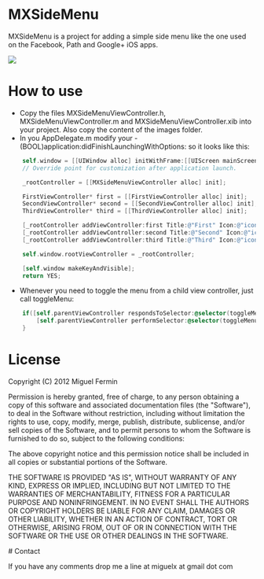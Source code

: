 # MXSideMenu

MXSideMenu is a project for adding a simple side menu like the one used on the Facebook, Path and Google+ iOS apps. 

![](http://i.imgur.com/Lc1Zs.png)

# How to use

- Copy the files MXSideMenuViewController.h, MXSideMenuViewController.m and MXSideMenuViewController.xib into your project. Also copy the content of the images folder.
- In you AppDelegate.m modify your - (BOOL)application:didFinishLaunchingWithOptions: so it looks like this:

```objective-c
	self.window = [[UIWindow alloc] initWithFrame:[[UIScreen mainScreen] bounds]];
	// Override point for customization after application launch.

	_rootController = [[MXSideMenuViewController alloc] init];

	FirstViewController* first = [[FirstViewController alloc] init];
	SecondViewController* second = [[SecondViewController alloc] init];
	ThirdViewController* third = [[ThirdViewController alloc] init];

	[_rootController addViewController:first Title:@"First" Icon:@"icon_radar.png"];
	[_rootController addViewController:second Title:@"Second" Icon:@"icon_radar.png"];
	[_rootController addViewController:third Title:@"Third" Icon:@"icon_radar.png"];

	self.window.rootViewController = _rootController;

	[self.window makeKeyAndVisible];
	return YES; 
```

- Whenever you need to toggle the menu from a child view controller, just call toggleMenu:

```objective-c
	if([self.parentViewController respondsToSelector:@selector(toggleMenu)]){
        [self.parentViewController performSelector:@selector(toggleMenu)];
    }
```

# License

Copyright (C) 2012 Miguel Fermin

Permission is hereby granted, free of charge, to any person obtaining a copy of this software and associated documentation files (the "Software"), to deal in the Software without restriction, including without limitation the rights to use, copy, modify, merge, publish, distribute, sublicense, and/or sell copies of the Software, and to permit persons to whom the Software is furnished to do so, subject to the following conditions:

The above copyright notice and this permission notice shall be included in all copies or substantial portions of the Software.

THE SOFTWARE IS PROVIDED "AS IS", WITHOUT WARRANTY OF ANY KIND, EXPRESS OR IMPLIED, INCLUDING BUT NOT LIMITED TO THE WARRANTIES OF MERCHANTABILITY, FITNESS FOR A PARTICULAR PURPOSE AND NONINFRINGEMENT. IN NO EVENT SHALL THE AUTHORS OR COPYRIGHT HOLDERS BE LIABLE FOR ANY CLAIM, DAMAGES OR OTHER LIABILITY, WHETHER IN AN ACTION OF CONTRACT, TORT OR OTHERWISE, ARISING FROM, OUT OF OR IN CONNECTION WITH THE SOFTWARE OR THE USE OR OTHER DEALINGS IN THE SOFTWARE.
 
# Contact

If you have any comments drop me a line at miguelx at gmail dot com